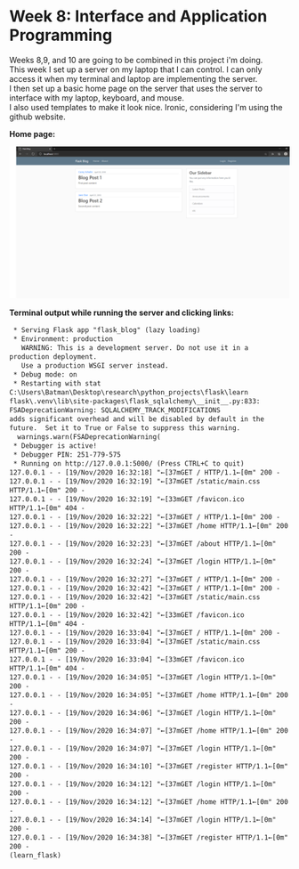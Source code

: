 # Week 8: Interface and Application Programming

Weeks 8,9, and 10 are going to be combined in this project i'm doing.  
This week I set up a server on my laptop that I can control. I can only access it when my terminal and laptop are implementing the server.  
I then set up a basic home page on the server that uses the server to interface with my laptop, keyboard, and mouse.  
I also used templates to make it look nice. Ironic, considering I'm using the github website.  

__Home page:__

![server_home_page](server_home_page.png)

__Terminal output while running the server and clicking links:__

```
 * Serving Flask app "flask_blog" (lazy loading)
 * Environment: production
   WARNING: This is a development server. Do not use it in a production deployment.
   Use a production WSGI server instead.
 * Debug mode: on
 * Restarting with stat
C:\Users\Batman\Desktop\research\python_projects\flask\learn flask\.venv\lib\site-packages\flask_sqlalchemy\__init__.py:833: FSADeprecationWarning: SQLALCHEMY_TRACK_MODIFICATIONS 
adds significant overhead and will be disabled by default in the future.  Set it to True or False to suppress this warning.
  warnings.warn(FSADeprecationWarning(
 * Debugger is active!
 * Debugger PIN: 251-779-575
 * Running on http://127.0.0.1:5000/ (Press CTRL+C to quit)
127.0.0.1 - - [19/Nov/2020 16:32:18] "←[37mGET / HTTP/1.1←[0m" 200 -
127.0.0.1 - - [19/Nov/2020 16:32:19] "←[37mGET /static/main.css HTTP/1.1←[0m" 200 -
127.0.0.1 - - [19/Nov/2020 16:32:19] "←[33mGET /favicon.ico HTTP/1.1←[0m" 404 -
127.0.0.1 - - [19/Nov/2020 16:32:22] "←[37mGET / HTTP/1.1←[0m" 200 -
127.0.0.1 - - [19/Nov/2020 16:32:22] "←[37mGET /home HTTP/1.1←[0m" 200 -
127.0.0.1 - - [19/Nov/2020 16:32:23] "←[37mGET /about HTTP/1.1←[0m" 200 -
127.0.0.1 - - [19/Nov/2020 16:32:24] "←[37mGET /login HTTP/1.1←[0m" 200 -
127.0.0.1 - - [19/Nov/2020 16:32:27] "←[37mGET / HTTP/1.1←[0m" 200 -
127.0.0.1 - - [19/Nov/2020 16:32:42] "←[37mGET / HTTP/1.1←[0m" 200 -
127.0.0.1 - - [19/Nov/2020 16:32:42] "←[37mGET /static/main.css HTTP/1.1←[0m" 200 -
127.0.0.1 - - [19/Nov/2020 16:32:42] "←[33mGET /favicon.ico HTTP/1.1←[0m" 404 -
127.0.0.1 - - [19/Nov/2020 16:33:04] "←[37mGET / HTTP/1.1←[0m" 200 -
127.0.0.1 - - [19/Nov/2020 16:33:04] "←[37mGET /static/main.css HTTP/1.1←[0m" 200 -
127.0.0.1 - - [19/Nov/2020 16:33:04] "←[33mGET /favicon.ico HTTP/1.1←[0m" 404 -
127.0.0.1 - - [19/Nov/2020 16:34:05] "←[37mGET /login HTTP/1.1←[0m" 200 -
127.0.0.1 - - [19/Nov/2020 16:34:05] "←[37mGET /home HTTP/1.1←[0m" 200 -
127.0.0.1 - - [19/Nov/2020 16:34:06] "←[37mGET /login HTTP/1.1←[0m" 200 -
127.0.0.1 - - [19/Nov/2020 16:34:07] "←[37mGET /home HTTP/1.1←[0m" 200 -
127.0.0.1 - - [19/Nov/2020 16:34:07] "←[37mGET /login HTTP/1.1←[0m" 200 -
127.0.0.1 - - [19/Nov/2020 16:34:10] "←[37mGET /register HTTP/1.1←[0m" 200 -
127.0.0.1 - - [19/Nov/2020 16:34:12] "←[37mGET /login HTTP/1.1←[0m" 200 -
127.0.0.1 - - [19/Nov/2020 16:34:12] "←[37mGET /home HTTP/1.1←[0m" 200 -
127.0.0.1 - - [19/Nov/2020 16:34:14] "←[37mGET /login HTTP/1.1←[0m" 200 -
127.0.0.1 - - [19/Nov/2020 16:34:38] "←[37mGET /register HTTP/1.1←[0m" 200 -
(learn_flask)
```
